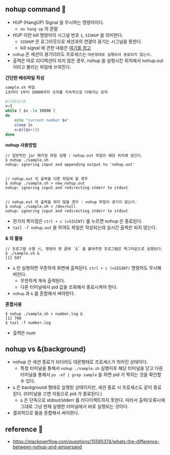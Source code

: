 ## nohup command 👀
* HUP (HangUP) Signal 을 무시하는 명령어이다.
    * `no hang up` 의 준말
* HUP 이란 kill 명령어의 시그널 번호 `1`, `SIGHUP` 을 의미한다.
    * `SIGHUP` 은 로그아웃으로 세션과의 연결이 끊기는 시그널을 뜻한다.
    * kill signal 에 관한 내용은 [여기를 참고](./linux_kill_command.md)
* `nohup` 은 세션이 끊기더라도 프로세스는 `데몬형태로 실행되어 종료되지 않는다.`
* 출력은 따로 리디렉션이 되지 않은 경우, nohup 을 실행시킨 위치에서 nohup.out 이라고 불리는 파일에 쓰여진다.

__간단한 배쉬파일 작성__

```bash
sample.sh 파일
1초마다 1부터 10000까지 숫자를 지속적으로 더해가는 로직

#!/bin/sh
x=1 
while [ $x -le 10000 ]
do
	echo "current number $x"
	sleep 1s
	x=$(($x+1))
done	

```

__nohup 사용방법__
```shell
// 일반적인 jar 패키징 파일 실행 : nohup.out 파일이 해당 위치에 생긴다.
$ nohup ./sample.sh
nohup: ignoring input and appending output to 'nohup.out'


// nohup.out 의 출력을 다른 파일에 할 경우
$ nohup ./sample.sh > new_nohup.out
nohup: ignoring input and redirecting stderr to stdout


// nohup.out 의 출력을 하지 않을 경우 : nohup 파일이 생기지 않는다.
$ nohup ./sample.sh > /dev/null
nohup: ignoring input and redirecting stderr to stdout
```
* 한가지 특이점은 `ctrl + c (=SIGINT)` 를 누르면 nohup 은 종료된다.
* `tail -f nohup.out` 을 하여도 파일은 작성되는데 실시간 출력은 되지 않는다.


__& 의 활용__
```shell
// 프로그램 수행 시, 명령어 맨 끝에 `&` 을 붙여주면 프로그램은 백그라운드로 실행된다.
$ ./sample.sh &
[1] 597 
```
* `&` 만 실행하면 꾸준하게 화면에 출력된다. `ctrl + c (=SIGINT)` 명령어도 무시해버린다.
    * 무한하게 계속 출력된다.
    * 다른 터미널에서 pid 값을 조회해서 종료시켜야 한다.
* `nohup` 과 `&` 를 혼합해서 써야한다.

__혼합사용__
```shell
$ nohup ./sample.sh > number.log &
[1] 790
$ tail -f number.log
```
* 출력은 num

## nohup vs &(background)
* nohup 은 세션 종료가 되더라도 데몬형태로 프로세스가 띄어진 상태이다.
    * 특정 터미널을 통해서 `nohup ./sample.sh` 실행이후 해당 터미널을 닫고 다른 터미널을 통해서 `ps -ef | grep sample` 을 하면 pid 가 찍히는 것을 확인할 수 있다.
* `&` 은 background 형태로 실행된 상태이지만, 세션 종료 시 프로세스도 같이 종료된다. (터미널을 끄면 자동으로 pid 가 종료된다.)
    * `&` 은 단독으로 stdout/stderr 를 리다이렉트하지 못한다. 따라서 출력/오류시에 그대로 그냥 현재 실행한 터미널에서 바로 실행되는 것이다.
* 결과적으로 둘을 혼합해서 써야햔다.

## <a id="reference"></a> reference 🚀
* https://stackoverflow.com/questions/15595374/whats-the-difference-between-nohup-and-ampersand